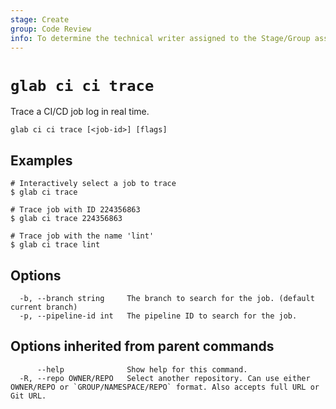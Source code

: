 ```yaml
---
stage: Create
group: Code Review
info: To determine the technical writer assigned to the Stage/Group associated with this page, see https://about.gitlab.com/handbook/product/ux/technical-writing/#assignments
---
```


<!--
This documentation is auto generated by a script.
Please do not edit this file directly. Run `make gen-docs` instead.
-->

# `glab ci ci trace`

Trace a CI/CD job log in real time.

```plaintext
glab ci ci trace [<job-id>] [flags]
```

## Examples

```console
# Interactively select a job to trace
$ glab ci trace

# Trace job with ID 224356863
$ glab ci trace 224356863

# Trace job with the name 'lint'
$ glab ci trace lint

```

## Options

```plaintext
  -b, --branch string     The branch to search for the job. (default current branch)
  -p, --pipeline-id int   The pipeline ID to search for the job.
```

## Options inherited from parent commands

```plaintext
      --help              Show help for this command.
  -R, --repo OWNER/REPO   Select another repository. Can use either OWNER/REPO or `GROUP/NAMESPACE/REPO` format. Also accepts full URL or Git URL.
```
